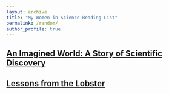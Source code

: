 ```yaml
---
layout: archive
title: "My Women in Science Reading List"
permalink: /random/
author_profile: true
---
```




[An Imagined World: A Story of Scientific Discovery](https://www.amazon.com/Imagined-World-Story-Scientific-Discovery/dp/0140062041)
------

[Lessons from the Lobster](https://www.amazon.com/Lessons-Lobster-Marders-Neuroscience-Press-ebook/dp/B07DK1Q71Z)
------
